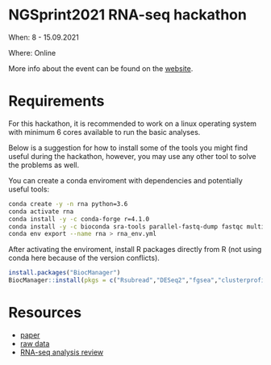 # NGSprint2021 RNA-seq hackathon

When: 8 - 15.09.2021

Where: Online

More info about the event can be found on the [website](https://ngschool.eu/ngsprint). 

# Requirements

For this hackathon, it is recommended to work on a linux operating system with minimum 6 cores available to run the basic analyses.  

Below is a suggestion for how to install some of the tools you might find useful during the hackathon, however, you may use any other tool to solve the problems as well.

You can create a conda enviroment with dependencies and potentially useful tools:

```bash
conda create -y -n rna python=3.6
conda activate rna
conda install -y -c conda-forge r=4.1.0
conda install -y -c bioconda sra-tools parallel-fastq-dump fastqc multiqc trimmomatic trim-galore star hisat2 subread picard samtools bedtools igv
conda env export --name rna > rna_env.yml
```

After activating the enviroment, install R packages directly from R (not using conda here because of the version conflicts).

```r
install.packages("BiocManager")
BiocManager::install(pkgs = c("Rsubread","DESeq2","fgsea","clusterprofiler","topGO"))
```

# Resources

* [paper](https://doi.org/10.1242/dmm.030536)
* [raw data](https://www.ncbi.nlm.nih.gov//geo/query/acc.cgi?acc=GSE104288)
* [RNA-seq analysis review](https://doi.org/10.1186/s13059-016-0881-8)
